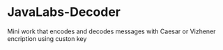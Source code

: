 # JavaLabs-Decoder
Mini work that encodes and decodes messages with Caesar or Vizhener encription using custon key
